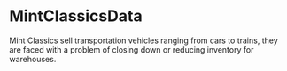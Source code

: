 # MintClassicsData
Mint Classics sell transportation vehicles ranging from cars to trains, they are faced with a problem of closing down or reducing inventory for warehouses. 
